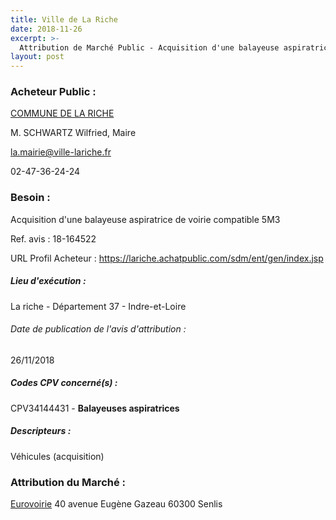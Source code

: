 ```yaml
---
title: Ville de La Riche
date: 2018-11-26
excerpt: >-
  Attribution de Marché Public - Acquisition d'une balayeuse aspiratrice de voirie compatible 5M3
layout: post
---
```


### Acheteur Public : 
<a href="/acheteur-134/siren-213701956"> COMMUNE DE LA RICHE</a><br/>

M. SCHWARTZ Wilfried, Maire

la.mairie@ville-lariche.fr

02-47-36-24-24

### Besoin :

Acquisition d'une balayeuse aspiratrice de voirie compatible 5M3

Ref. avis : 18-164522

URL Profil Acheteur : https://lariche.achatpublic.com/sdm/ent/gen/index.jsp

##### Lieu d'exécution :

La riche - Département 37 - Indre-et-Loire

###### Date de publication de l'avis d'attribution : 
26/11/2018

##### Codes CPV concerné(s) :
CPV34144431 - **Balayeuses aspiratrices** <br/>

##### Descripteurs :
Véhicules (acquisition) <br/>

### Attribution du Marché :
<a href="/entreprise-545/siren-312378870"> Eurovoirie</a>    40 avenue Eugène Gazeau 60300 Senlis <br/>
